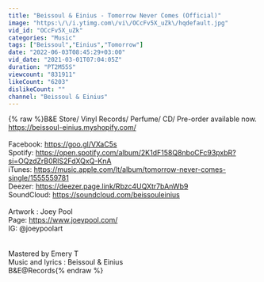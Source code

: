```yaml
---
title: "Beissoul & Einius - Tomorrow Never Comes (Official)"
image: "https:\/\/i.ytimg.com\/vi\/OCcFv5X_uZk\/hqdefault.jpg"
vid_id: "OCcFv5X_uZk"
categories: "Music"
tags: ["Beissoul","Einius","Tomorrow"]
date: "2022-06-03T08:45:29+03:00"
vid_date: "2021-03-01T07:04:05Z"
duration: "PT2M55S"
viewcount: "831911"
likeCount: "6203"
dislikeCount: ""
channel: "Beissoul & Einius"
---
```

{% raw %}B&amp;E Store/ Vinyl Records/ Perfume/ CD/ Pre-order available now.<br /><a rel="nofollow" target="blank" href="https://beissoul-einius.myshopify.com/">https://beissoul-einius.myshopify.com/</a><br /><br />Facebook: <a rel="nofollow" target="blank" href="https://goo.gl/VXaC5s​">https://goo.gl/VXaC5s​</a><br />Spotify: <a rel="nofollow" target="blank" href="https://open.spotify.com/album/2K1dF158Q8nboCFc93pxbR?si=OQzdZrB0RlS2FdXQxQ-KnA">https://open.spotify.com/album/2K1dF158Q8nboCFc93pxbR?si=OQzdZrB0RlS2FdXQxQ-KnA</a><br />iTunes: <a rel="nofollow" target="blank" href="https://music.apple.com/lt/album/tomorrow-never-comes-single/1555559781">https://music.apple.com/lt/album/tomorrow-never-comes-single/1555559781</a><br />Deezer: <a rel="nofollow" target="blank" href="https://deezer.page.link/Rbzc4UQXtr7bAnWb9">https://deezer.page.link/Rbzc4UQXtr7bAnWb9</a><br />SoundCloud: <a rel="nofollow" target="blank" href="https://soundcloud.com/beissouleinius">https://soundcloud.com/beissouleinius</a><br /><br />Artwork : Joey Pool<br />Page: <a rel="nofollow" target="blank" href="https://www.joeypool.com/">https://www.joeypool.com/</a><br />IG: @joeypoolart<br /><br /><br />Mastered by Emery T<br />Music and lyrics : Beissoul &amp; Einius<br />B&amp;E@Records{% endraw %}
